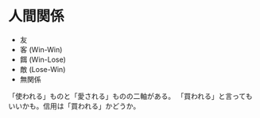 # 人間関係

- 友
- 客 (Win-Win)
- 餌 (Win-Lose)
- 敵 (Lose-Win)
- 無関係

「使われる」ものと「愛される」ものの二軸がある。
「買われる」と言ってもいいかも。信用は「買われる」かどうか。
